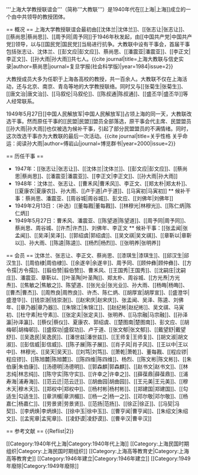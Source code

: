 '''上海大学教授联谊会'''（简称'''大教联'''）是1940年代在[[上海|上海]]成立的一个由中共领导的教授团体。

== 概况 ==
上海大学教授联谊会最初由[[沈体兰|沈体兰]]、[[张志让|张志让]]、[[蔡尚思|蔡尚思]]、[[周予同|周予同]]于1946年秋发起，由[[中国共产党|中国共产党]]领导，以与[[国民党|国民党]]当局进行抗争。大教联中设有干事会，首届干事包括张志让、沈体兰、[[彭文应|彭文应]]、蔡尚思、[[潘震亚|潘震亚]]、[[李正文|李正文]]、[[孙大雨|孙大雨]]共七人。<ref name="css">{{cite journal|title=上海大教联与信史实录|author=蔡尚思|journal=复旦学报(社会科学版)|year=1984|issue=2}}</ref>

大教授成员大多为任职于上海各高校的教授，共一百余人。大教联不仅在上海活动，还与北京、南京、青岛等地的大学教授联络。同时又与[[张菊生|张菊生]]、[[唐文治|唐文治]]、[[马叙伦|马叙伦]]、[[陈叔通|陈叔通]]、[[盛丕华|盛丕华]]等人经常联系。<ref name="css" />

1949年5月27日[[中国人民解放军|中国人民解放军]]占领上海的同一天，大教联改选干事。然而原任干事的[[民盟|民盟]]盟员全部落选，原干事会代主席、民盟盟员[[孙大雨|孙大雨]]也仅被选为候补干事，引起了部分民盟盟员的不满情绪。同时，这次改选干事亦为大教联的最后一次活动。<ref>{{cite journal|title=关乎性格 关乎命运：阅读孙大雨|author=傅岩山|journal=博览群书|year=2000|issue=2}}</ref>

== 历任干事 ==
* 1947年：[[张志让|张志让]]、[[沈体兰|沈体兰]]、[[彭文应|彭文应]]、[[蔡尚思|蔡尚思]]、[[潘震亚|潘震亚]]、[[李正文|李正文]]、[[孙大雨|孙大雨]]
* 1948年：沈体兰、张志让、[[曹禾风|曹禾风]]、李正文、[[郑太朴|郑太朴]]、[[夏康农|夏康农]]、孙大雨、[[卢于道|卢于道]]、[[马寅初|马寅初]]
** 候补干事：蔡尚思、潘震亚、[[周谷城|周谷城]]、彭文应、[[刘佛年|刘佛年]]
* 1949年2月13日：（补选）[[董每戡|董每戡]]、[[林穆光|林穆光]]、[[陈仁炳|陈仁炳]]
* 1949年5月27日：曹禾风、潘震亚、[[陈望道|陈望道]]、[[周予同|周予同]]、蔡尚思、周谷城、[[许杰|许杰]]、刘佛年、李正文
** 候补干事：[[张孟闻|张孟闻]]、[[吴泽|吴泽]]、[[郭绍虞|郭绍虞]]、[[吴文祺|吴文祺]]、[[章靳以|章靳以]]、孙大雨、[[陈逵|陈逵]]、[[杨烈|杨烈]]、[[张明养|张明养]]

== 会员 ==
沈体兰、张志让、李正文、蔡尚思、[[漆琪生|漆琪生]]、[[邱汉生|邱汉生]]、[[周伯棣|周伯棣]]、[[余遂辛|余遂辛]]、周予同、[[顾仲彝|顾仲彝]]、[[方令孺|方令孺]]、[[翦伯赞|翦伯赞]]、曹禾风、[[王国秀|王国秀]]、[[沈嗣庄|沈嗣庄]]、潘震亚、章靳以、[[叶圣陶|叶圣陶]]、郑太朴、周谷城、[[方光焘|方光焘]]、[[焦敏之|焦敏之]]、陈望道、[[张光业|张光业]]、孙大雨、[[杨晦|杨晦]]、[[曹杰|曹杰]]、[[周煦良|周煦良]]、许杰、陈仁炳、[[胡厚宣|胡厚宣]]、[[盛澄华|盛澄华]]、[[钱崇澍|钱崇澍]]、[[赵宋庆|赵宋庆]]、张孟闻、吴泽、陈逵、刘佛年、[[章乃器|章乃器]]、[[朱锦江|朱锦江]]、[[赵纪彬|赵纪彬]]、吴文祺、马寅初、[[杜守素|杜守素]]、[[张定夫|张定夫]]、张明养、[[马宗融|马宗融]]、[[孙泽瀛|孙泽瀛]]、[[蔡仪|蔡仪]]、夏康农、郭绍虞、[[楚图南|楚图南]]、彭文应、[[胡梅邨|胡梅邨]]、[[盛叙功|盛叙功]]、卢于道、[[张文郁|张文郁]]、[[戴望舒|戴望舒]]、[[吴逸民|吴逸民]]、[[潘世兹|潘世兹]]、[[王师复|王师复]]、[[胡文淑|胡文淑]]、[[彭信威|彭信威]]、[[陈子展|陈子展]]、[[肖子风|肖子风]]、[[王以中|王以中]]、林穆光、[[吴天|吴天]]、[[刘笃|刘笃]]、[[萧乾|萧乾]]、董每戡、[[程应镠|程应镠]]、[[陈旭麓|陈旭麓]]、[[陈四维|陈四维]]、杨烈、[[陈文彬|陈文彬]]、[[朱伯康|朱伯康]]、[[汤德明|汤德明]]、[[郭森麒|郭森麒]]、[[赵书文|赵书文]]、[[林志纯|林志纯]]、[[陈守实|陈守实]]、[[许幸之|许幸之]]、[[薛葆鼎|薛葆鼎]]、[[浦寿海|浦寿海]]、[[范云迁|范云迁]]、[[胡曲园|胡曲园]]、[[王元美|王元美]]、[[穆木天|穆木天]]、[[郑权中|郑权中]]、[[杨村彬|杨村彬]]、[[郑建国|郑建国]]、[[勾适生|勾适生]]、[[章洪楣|章洪楣]]、[[杨一之|杨一之]]、[[邓尔敬|邓尔敬]]、[[杨嘉仁|杨嘉仁]]、[[劳景贤|劳景贤]]、[[范扬|范扬]]、[[徐正|徐正]]、[[冯契|冯契]]、[[李炳焕|李炳焕]]、[[徐中玉|徐中玉]]、[[曹亨闻|曹亨闻]]、[[朱绍文|朱绍文]]、[[孟宪章|孟宪章]]、[[凌舒谟|凌舒谟]]、[[曹辛汉|曹辛汉]]

== 参考文献 ==
{{Reflist|2}}

[[Category:1940年代上海|Category:1940年代上海]]
[[Category:上海民国时期组织|Category:上海民国时期组织]]
[[Category:上海高等教育史|Category:上海高等教育史]]
[[Category:1946年建立|Category:1946年建立]]
[[Category:1949年廢除|Category:1949年廢除]]